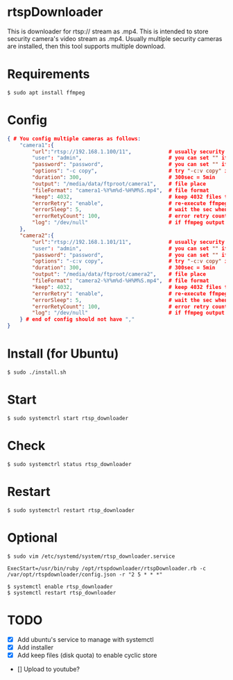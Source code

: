 # rtspDownloader

This is downloader for rtsp:// stream as .mp4.
This is intended to store security camera's video stream as .mp4.
Usually multiple security cameras are installed, then this tool supports multiple download.


# Requirements

```
$ sudo apt install ffmpeg
```

# Config

```config.json
{ # You config multiple cameras as follows:
	"camera1":{
		"url":"rtsp://192.168.1.100/11",			# usually security camera /11:1st stream /12:2nd stream (down scaled)
		"user": "admin",							# you can set "" if no user authentication
		"password": "password",						# you can set "" if no user authentication
		"options": "-c copy",						# try "-c:v copy" if error on audio
		"duration": 300,							# 300sec = 5min
		"output": "/media/data/ftproot/camera1",	# file place
		"fileFormat": "camera1-%Y%m%d-%H%M%S.mp4",	# file format
		"keep": 4032,								# keep 4032 files then 300sec*4032/3600/24=14days
		"errorRetry": "enable",						# re-execute ffmpeg if error happened
		"errorSleep": 5,							# wait the sec when ffmpeg error happened
		"errorRetyCount": 100,						# error retry count if exceed, give up to retry
		"log": "/dev/null"							# if ffmpeg output is necessary, you need to set the file name
	},
	"camera2":{
		"url":"rtsp://192.168.1.101/11",			# usually security camera /11:1st stream /12:2nd stream (down scaled)
		"user": "admin",							# you can set "" if no user authentication
		"password": "password",						# you can set "" if no user authentication
		"options": "-c:v copy",						# try "-c:v copy" if error on audio
		"duration": 300,							# 300sec = 5min
		"output": "/media/data/ftproot/camera2",	# file place
		"fileFormat": "camera2-%Y%m%d-%H%M%S.mp4",	# file format
		"keep": 4032,								# keep 4032 files then 300sec*4032/3600/24=14days
		"errorRetry": "enable",						# re-execute ffmpeg if error happened
		"errorSleep": 5,							# wait the sec when ffmpeg error happened
		"errorRetyCount": 100,						# error retry count if exceed, give up to retry
		"log": "/dev/null"							# if ffmpeg output is necessary, you need to set the file name
	} # end of config should not have ","
}
```

# Install (for Ubuntu)

```
$ sudo ./install.sh
```

# Start

```
$ sudo systemctrl start rtsp_downloader
```

# Check

```
$ sudo systemctrl status rtsp_downloader
```

# Restart

```
$ sudo systemctrl restart rtsp_downloader
```

# Optional

```
$ sudo vim /etc/systemd/system/rtsp_downloader.service
```

```/etc/systemd/system/rtsp_downloader.service
ExecStart=/usr/bin/ruby /opt/rtspdownloader/rtspDownloader.rb -c /var/opt/rtspdownloader/config.json -r "2 5 * * *"
```

```
$ systemctl enable rtsp_downloader
$ systemctl restart rtsp_downloader
```

# TODO

* [x] Add ubuntu's service to manage with systemctl
* [x] Add installer
* [x] Add keep files (disk quota) to enable cyclic store
* [] Upload to youtube?
